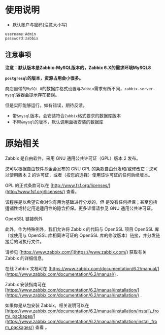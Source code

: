 # 使用说明

*   默认账户与密码(注意大小写)

```
username:Admin
password:zabbix
```

## 注意事项

**注意：默认版本是Zabbix-MySQL版本的，Zabbix 6.X的需求环境MySQL8**

**`postgresql`的版本，资源占用会小很多。**

商店自带的`MySQL 8`的数据库格式设置与`Zabbix`需求有所不同，`zabbix-server-mysql`容器会提示存在错误。

但是实际能够运行。如有错误，期待反馈。

*   带`&mysql`版本，会安装符合`Zabbix`格式要求的数据库版本
*   不带`&mysql`的版本，默认调用面板安装的数据库

# 原始相关

Zabbix 是自由软件，采用 GNU 通用公共许可证（GPL）版本 2 发布。

您可以根据自由软件基金会发布的 GNU GPL 的条款自由分发和/或修改它；您可以使用版本 2 的许可证，或者（按您的选择）使用该许可证的任何后续版本。

GPL 的正式条款可以在 [http://www.fsf.org/licenses/](http://www.fsf.org/licenses/) 查看。

该程序是以希望它会对你有用为基础进行分发的，但 是没有任何担保；甚至包括适销性或特定用途适用性的隐含担保。更多详情请参见 GNU 通用公共许可证。

OpenSSL 链接例外

此外，作为特殊例外，我们允许将 Zabbix 的代码与 OpenSSL 项目 OpenSSL 库（或使用与 OpenSSL 库相同许可证的 OpenSSL 库的修改版本）链接，并分发链接后的可执行文件。

请参见 [https://www.zabbix.com/](https://www.zabbix.com/) 获取有关 Zabbix 的详细信息。

在线 Zabbix 文档可在 [https://www.zabbix.com/documentation/6.2/manual/](https://www.zabbix.com/documentation/6.2/manual/) .

Zabbix 安装指南可在 [https://www.zabbix.com/documentation/6.2/manual/installation/](https://www.zabbix.com/documentation/6.2/manual/installation/) .

如果你是从包安装 Zabbix，相关说明可以在 [https://www.zabbix.com/documentation/6.2/manual/installation/install\_from\_packages/](https://www.zabbix.com/documentation/6.2/manual/installation/install_from_packages/) 查看 。